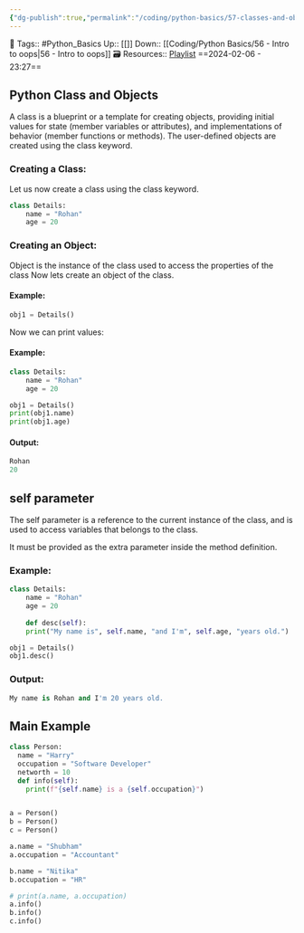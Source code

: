 ```yaml
---
{"dg-publish":true,"permalink":"/coding/python-basics/57-classes-and-objects/","dgPassFrontmatter":true,"noteIcon":"3","created":"2024-02-06T23:27:48.242+05:30","updated":"2024-02-06T23:33:16.399+05:30"}
---
```


🧶 Tags:: #Python_Basics 
Up:: [[]]
Down:: [[Coding/Python Basics/56 - Intro to oops\|56 - Intro to oops]]
🗃 Resources:: [Playlist](https://www.youtube.com/playlist?list=PLu0W_9lII9agwh1XjRt242xIpHhPT2llg)
==2024-02-06 - 23:27==

## Python Class and Objects
A class is a blueprint or a template for creating objects, providing initial values for state (member variables or attributes), and implementations of behavior (member functions or methods). The user-defined objects are created using the class keyword.

### Creating a Class:
Let us now create a class using the class keyword.
```python
class Details:
	name = "Rohan"
	age = 20
```

### Creating an Object:
Object is the instance of the class used to access the properties of the class Now lets create an object of the class.

#### Example:
```python
obj1 = Details()
```

Now we can print values:

#### Example:
```python
class Details:
	name = "Rohan"
	age = 20

obj1 = Details()
print(obj1.name)
print(obj1.age)
```

#### Output:
```python
Rohan
20
```

## self parameter
The self parameter is a reference to the current instance of the class, and is used to access variables that belongs to the class.

It must be provided as the extra parameter inside the method definition.

### Example:
```python
class Details:
	name = "Rohan"
	age = 20
	
	def desc(self):
	print("My name is", self.name, "and I'm", self.age, "years old.")

obj1 = Details()
obj1.desc()
```

### Output:
```python
My name is Rohan and I'm 20 years old.
```

## Main Example
```python
class Person:
  name = "Harry"
  occupation = "Software Developer"
  networth = 10
  def info(self):
    print(f"{self.name} is a {self.occupation}")


a = Person()
b = Person()
c = Person()

a.name = "Shubham"
a.occupation = "Accountant"

b.name = "Nitika"
b.occupation = "HR"

# print(a.name, a.occupation)
a.info()
b.info()
c.info()
```